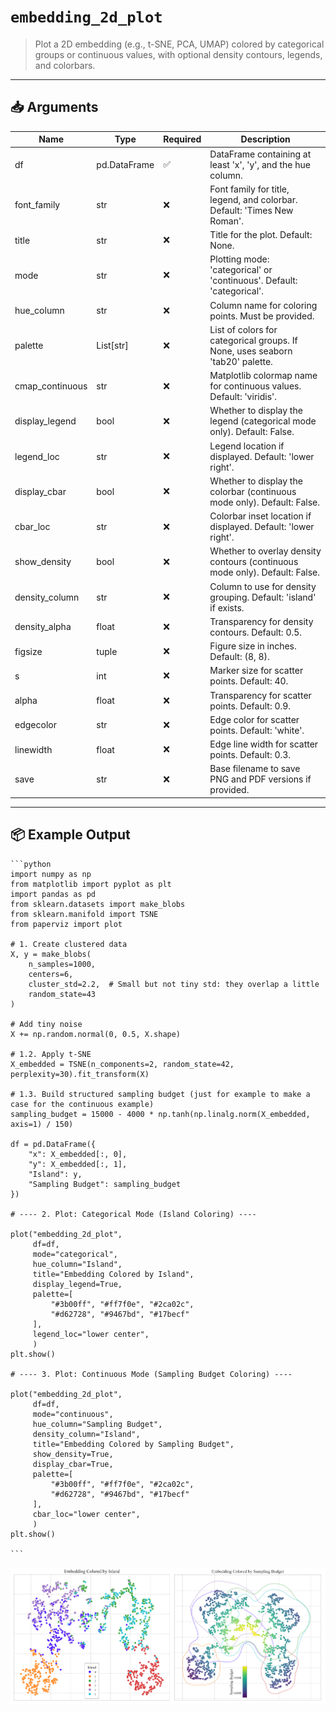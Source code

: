# `embedding_2d_plot`

> Plot a 2D embedding (e.g., t-SNE, PCA, UMAP) colored by categorical groups or continuous values, with optional density contours, legends, and colorbars.

---

## 📥 Arguments

| Name | Type | Required | Description |
|------|------|----------|-------------|
| df | pd.DataFrame | ✅ | DataFrame containing at least 'x', 'y', and the hue column. |
| font_family | str | ❌ | Font family for title, legend, and colorbar. Default: 'Times New Roman'. |
| title | str | ❌ | Title for the plot. Default: None. |
| mode | str | ❌ | Plotting mode: 'categorical' or 'continuous'. Default: 'categorical'. |
| hue_column | str | ❌ | Column name for coloring points. Must be provided. |
| palette | List[str] | ❌ | List of colors for categorical groups. If None, uses seaborn 'tab20' palette. |
| cmap_continuous | str | ❌ | Matplotlib colormap name for continuous values. Default: 'viridis'. |
| display_legend | bool | ❌ | Whether to display the legend (categorical mode only). Default: False. |
| legend_loc | str | ❌ | Legend location if displayed. Default: 'lower right'. |
| display_cbar | bool | ❌ | Whether to display the colorbar (continuous mode only). Default: False. |
| cbar_loc | str | ❌ | Colorbar inset location if displayed. Default: 'lower right'. |
| show_density | bool | ❌ | Whether to overlay density contours (continuous mode only). Default: False. |
| density_column | str | ❌ | Column to use for density grouping. Default: 'island' if exists. |
| density_alpha | float | ❌ | Transparency for density contours. Default: 0.5. |
| figsize | tuple | ❌ | Figure size in inches. Default: (8, 8). |
| s | int | ❌ | Marker size for scatter points. Default: 40. |
| alpha | float | ❌ | Transparency for scatter points. Default: 0.9. |
| edgecolor | str | ❌ | Edge color for scatter points. Default: 'white'. |
| linewidth | float | ❌ | Edge line width for scatter points. Default: 0.3. |
| save | str | ❌ | Base filename to save PNG and PDF versions if provided. |

---

## 📦 Example Output

````{dropdown} Click to show example code
```python
import numpy as np
from matplotlib import pyplot as plt
import pandas as pd
from sklearn.datasets import make_blobs
from sklearn.manifold import TSNE
from paperviz import plot

# 1. Create clustered data
X, y = make_blobs(
    n_samples=1000,
    centers=6,
    cluster_std=2.2,  # Small but not tiny std: they overlap a little
    random_state=43
)

# Add tiny noise
X += np.random.normal(0, 0.5, X.shape)

# 1.2. Apply t-SNE
X_embedded = TSNE(n_components=2, random_state=42, perplexity=30).fit_transform(X)

# 1.3. Build structured sampling budget (just for example to make a case for the continuous example)
sampling_budget = 15000 - 4000 * np.tanh(np.linalg.norm(X_embedded, axis=1) / 150)

df = pd.DataFrame({
    "x": X_embedded[:, 0],
    "y": X_embedded[:, 1],
    "Island": y,
    "Sampling Budget": sampling_budget
})

# ---- 2. Plot: Categorical Mode (Island Coloring) ----

plot("embedding_2d_plot",
     df=df,
     mode="categorical",
     hue_column="Island",
     title="Embedding Colored by Island",
     display_legend=True,
     palette=[
         "#3b00ff", "#ff7f0e", "#2ca02c",
         "#d62728", "#9467bd", "#17becf"
     ],
     legend_loc="lower center",
     )
plt.show()

# ---- 3. Plot: Continuous Mode (Sampling Budget Coloring) ----

plot("embedding_2d_plot",
     df=df,
     mode="continuous",
     hue_column="Sampling Budget",
     density_column="Island",
     title="Embedding Colored by Sampling Budget",
     show_density=True,
     display_cbar=True,
     palette=[
         "#3b00ff", "#ff7f0e", "#2ca02c",
         "#d62728", "#9467bd", "#17becf"
     ],
     cbar_loc="lower center",
     )
plt.show()

```
````

<img src="../../_static/images/plots/embedding_2d_plot.png" alt="embedding_2d_plot" style="max-width: 100%; width: auto; height: auto; max-height: 450px;">

